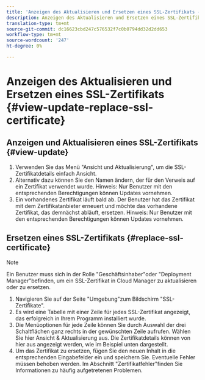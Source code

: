 ```yaml
---
title: 'Anzeigen des Aktualisieren und Ersetzen eines SSL-Zertifikats - Verwalten von SSL '
description: Anzeigen des Aktualisieren und Ersetzen eines SSL-Zertifikats - Verwalten von SSL-Zertifikaten
translation-type: tm+mt
source-git-commit: dc16623cbd247c576532f7c0b0794dd32d2dd653
workflow-type: tm+mt
source-wordcount: '247'
ht-degree: 0%

---
```



# Anzeigen des Aktualisieren und Ersetzen eines SSL-Zertifikats  {#view-update-replace-ssl-certificate}

## Anzeigen und Aktualisieren eines SSL-Zertifikats {#view-update}

1. Verwenden Sie das Menü &quot;Ansicht und Aktualisierung&quot;, um die SSL-Zertifikatdetails einfach Ansicht.
1. Alternativ dazu können Sie den Namen ändern, der für den Verweis auf ein Zertifikat verwendet wurde. Hinweis: Nur Benutzer mit den entsprechenden Berechtigungen können Updates vornehmen.
1. Ein vorhandenes Zertifikat läuft bald ab. Der Benutzer hat das Zertifikat mit dem Zertifikatanbieter erneuert und möchte das vorhandene Zertifikat, das demnächst abläuft, ersetzen. Hinweis: Nur Benutzer mit den entsprechenden Berechtigungen können Updates vornehmen.

## Ersetzen eines SSL-Zertifikats {#replace-ssl-certificate}

>[!NOTE]
>Ein Benutzer muss sich in der Rolle &quot;Geschäftsinhaber&quot;oder &quot;Deployment Manager&quot;befinden, um ein SSL-Zertifikat in Cloud Manager zu aktualisieren oder zu ersetzen.

1. Navigieren Sie auf der Seite &quot;Umgebung&quot;zum Bildschirm &quot;SSL-Zertifikate&quot;.
1. Es wird eine Tabelle mit einer Zeile für jedes SSL-Zertifikat angezeigt, das erfolgreich in Ihrem Programm installiert wurde.
1. Die Menüoptionen für jede Zeile können Sie durch Auswahl der drei Schaltflächen ganz rechts in der gewünschten Zeile aufrufen. Wählen Sie hier Ansicht &amp; Aktualisierung aus. Die Zertifikatdetails können von hier aus angezeigt werden, wie im Beispiel unten dargestellt.
1. Um das Zertifikat zu ersetzen, fügen Sie den neuen Inhalt in die entsprechenden Eingabefelder ein und speichern Sie. Eventuelle Fehler müssen behoben werden. Im Abschnitt &quot;Zertifikatfehler&quot;finden Sie Informationen zu häufig aufgetretenen Problemen.